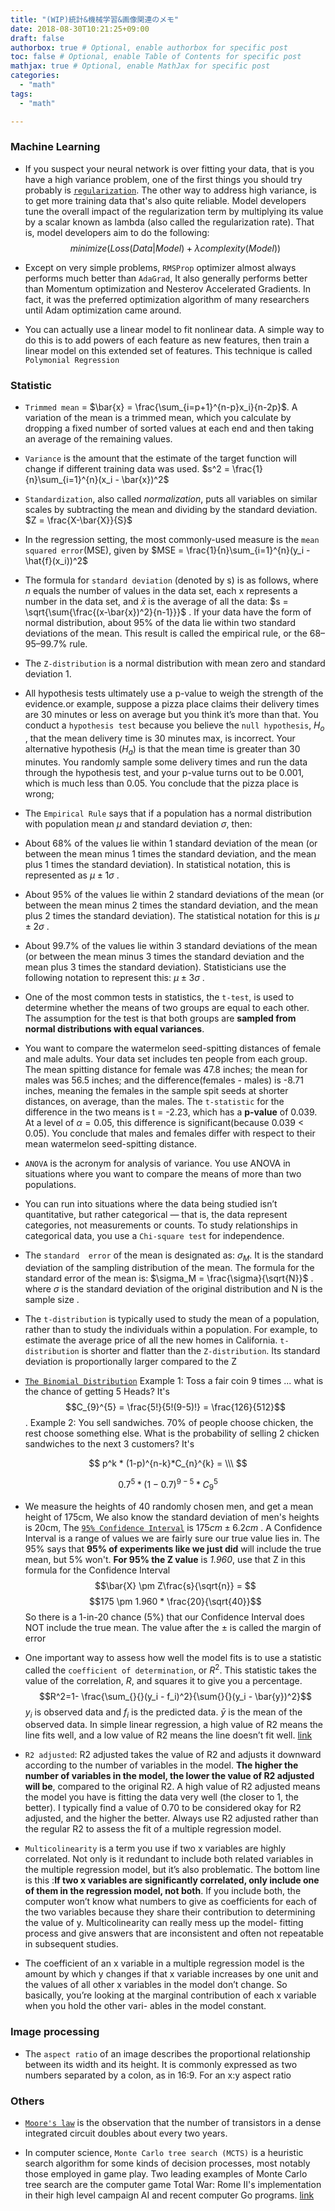 ```yaml
---
title: "(WIP)統計&機械学習&画像関連のメモ"
date: 2018-08-30T10:21:25+09:00
draft: false
authorbox: true # Optional, enable authorbox for specific post
toc: false # Optional, enable Table of Contents for specific post
mathjax: true # Optional, enable MathJax for specific post
categories:
  - "math"
tags:
  - "math"

---
```


### Machine Learning

- If you suspect your neural network is over fitting your data, that is you have a high variance problem, one of the first things you should try probably is [`regularization`](https://developers.google.com/machine-learning/crash-course/regularization-for-simplicity/l2-regularization). The other way to address high variance, is to get more training data that's also quite reliable. Model developers tune the overall impact of the regularization term by multiplying its value by a scalar known as lambda (also called the regularization rate). That is, model developers aim to do the following:
$$
minimize(Loss(Data|Model) + \lambda complexity(Model))
$$
 
- Except on very simple problems, `RMSProp` optimizer almost always performs much better than `AdaGrad`, It also generally performs better than Momentum optimization and Nesterov Accelerated Gradients. In fact, it was the preferred optimization algorithm of many researchers until Adam optimization came around.


- You can actually use a linear model to fit nonlinear data. A simple  way to do this is to add powers of each feature as new features, then train a linear model on this extended set of features. This technique is called `Polymonial Regression`


### Statistic

- `Trimmed mean` = $\bar{x} = \frac{\sum_{i=p+1}^{n-p}x_i}{n-2p}$. A variation of the mean is a trimmed mean, which you calculate by dropping a fixed number of sorted values at each end and then taking an average of the
remaining values.

- `Variance` is the amount that the estimate of the target function will change if different training data was used. $s^2 = \frac{1}{n}\sum_{i=1}^{n}(x_i - \bar{x})^2$

- `Standardization`, also called *normalization*, puts all variables on similar scales by subtracting the mean and dividing by the standard deviation. $Z = \frac{X-\bar{X}}{S}$

- In the regression setting, the most commonly-used measure is the `mean squared error`(MSE), given by $MSE = \frac{1}{n}\sum_{i=1}^{n}(y_i - \hat{f}(x_i))^2$

- The formula for `standard deviation` (denoted by s) is as follows, where *n* equals the number of values in the data set, each x represents a number in the data set, and $\bar{x}$ is the average of all the data: $s = \sqrt{\sum{\frac{(x-\bar{x})^2}{n-1}}}$ . If your data have the form of normal distribution, about 95% of the data lie within two standard deviations of the mean. This result is called the empirical rule, or the 68–95–99.7% rule. 
- The `Z-distribution` is a normal distribution with mean zero and standard deviation 1.

- All hypothesis tests ultimately use a p-value to weigh the strength of the evidence.or example, suppose a pizza place claims their delivery times are 30 minutes or less on average but you think it’s more than that. You conduct a `hypothesis test` because you believe the `null hypothesis`, $H_o$ , that the mean delivery time is 30 minutes max, is incorrect. Your alternative hypothesis ($H_a$) is that the mean time is greater than 30 minutes. You randomly sample some delivery times and run the data through the hypothesis test, and your p-value turns out to be 0.001, which is much less than 0.05. You conclude that the pizza place is wrong;

- The `Empirical Rule` says that if a population has a normal distribution with population mean $\mu$ and standard deviation $\sigma$, then:
 - About 68% of the values lie within 1 standard deviation of the mean (or between the mean minus 1 times the standard deviation, and the mean plus 1 times the standard deviation). In statistical notation, this is represented as $\mu \pm 1\sigma$ .
 - About 95% of the values lie within 2 standard deviations of the mean (or between the mean minus 2 times the standard deviation, and the mean plus 2 times the standard deviation). The statistical notation for this is $\mu \pm 2\sigma$ .
 - About 99.7% of the values lie within 3 standard deviations of the mean (or between the mean minus 3 times the standard deviation and the mean plus 3 times the standard deviation). Statisticians use the following notation to represent this: $\mu \pm 3\sigma$ .

- One of the most common tests in statistics, the `t-test`, is used to determine whether the means of two groups are equal to each other. The assumption for the test is that both groups are **sampled from normal distributions with equal variances**.

- You want to compare the watermelon seed-spitting distances of female and male adults. Your data set includes ten people from each group. The mean spitting distance for female was 47.8 inches; the mean for males was 56.5 inches; and the difference(females - males) is -8.71 inches, meaning the females in the sample spit seeds at shorter distances, on average, than the males. The `t-statistic` for the difference in the two means is t = -2.23, which has a **p-value** of 0.039. At a level of $\alpha=0.05$, this difference is significant(because 0.039 < 0.05). You conclude that males and females differ with respect to their mean watermelon seed-spitting distance.

- `ANOVA` is the acronym for analysis of variance. You use ANOVA in situations where you want to compare the means of more than two populations. 

- You can run into situations where the data being studied isn’t quantitative, but rather categorical — that is, the data represent categories, not measurements or counts. To study relationships in categorical data, you use a `Chi-square test` for independence. 

- The `standard  error` of the mean is designated as: $\sigma_M$. It is the standard deviation of the sampling distribution of the mean. The formula for the standard error of the mean is: $\sigma_M = \frac{\sigma}{\sqrt{N}}$ . where $\sigma$ is the standard deviation of the original distribution and N is the sample size .

- The  `t-distribution` is typically used to study the mean of a population, rather than to study the individuals within a population. For example, to estimate the average price of all the new homes in California. `t-distribution` is shorter and flatter than the `Z-distribution`. Its standard deviation is proportionally larger compared to the Z

- [`The Binomial Distribution`](https://www.mathsisfun.com/data/binomial-distribution.html) Example 1: Toss a fair coin 9 times ... what is the chance of getting 5 Heads? It's 
$$C_{9}^{5} = \frac{5!}{5!(9-5)!} = \frac{126}{512}$$ . 
Example 2: You sell sandwiches. 70% of people choose chicken, the rest choose something else. What is the probability of selling 2 chicken sandwiches to the next 3 customers? It's 

$$
p^k * (1-p)^{n-k}*C_{n}^{k} = \\\ 
$$

$$
0.7^5 * (1-0.7)^{9-5}*C_{9}^{5}
$$

- We measure the heights of 40 randomly chosen men, and get a mean height of 175cm, We also know the standard deviation of men's heights is 20cm, The [`95% Confidence Interval`](https://www.mathsisfun.com/data/confidence-interval.html) is $175cm \pm 6.2cm$ . A Confidence Interval is a range of values we are fairly sure our true value lies in. The 95% says that **95% of experiments like we just did** will include the true mean, but 5% won't. **For 95% the Z value** is *1.960*, use that Z in this formula for the Confidence Interval 
  $$\bar{X} \pm Z\frac{s}{\sqrt{n}} = $$
  $$175 \pm 1.960 * \frac{20}{\sqrt{40}}$$
  So there is a 1-in-20 chance (5%) that our Confidence Interval does NOT include the true mean. The value after the $\pm$ is called the margin of error
  
- One important way to assess how well the model fits is to use a statistic called the `coefficient of determination`, or $R^2$. This statistic takes the value of the correlation, $R$, and squares it to give you a percentage.
$$R^2=1- \frac{\sum_{}{}(y_i - f_i)^2}{\sum{}{}(y_i - \bar{y})^2}$$
$y_i$ is observed data and $f_i$ is the predicted data. $\bar{y}$ is the mean of the observed data. In simple linear regression, a high value of R2 means the line fits well, and a low value of R2 means the line doesn’t fit well. [link](https://ja.wikipedia.org/wiki/%E6%B1%BA%E5%AE%9A%E4%BF%82%E6%95%B0)

- `R2 adjusted`: R2 adjusted takes the value of R2 and adjusts it downward according to the number of variables in the model. **The higher the number of variables in the model, the lower the value of R2 adjusted will be**, compared to the original R2.
A high value of R2 adjusted means the model you have is fitting the data very well (the closer to 1, the better). I typically find a value of 0.70 to be considered okay for R2 adjusted, and the higher the better.
Always use R2 adjusted rather than the regular R2 to assess the fit of a multiple regression model. 

- `Multicolinearity` is a term you use if two x variables are highly correlated. Not only is it redundant to include both related variables in the multiple regression model, but it’s also problematic. The bottom line is this  :**If two x variables are significantly correlated, only include one of them in the regression model, not both**. If you include both, the computer won’t know what numbers to give as coefficients for each of the two variables because they share their contribution to determining the value of y. Multicolinearity can really mess up the model- fitting process and give answers that are inconsistent and often not repeatable in subsequent studies.

- The coefficient of an x variable in a multiple regression model is the amount by which y changes if that x variable increases by one unit and the values of all other x variables in the model don’t change. So basically, you’re looking at the marginal contribution of each x variable when you hold the other vari- ables in the model constant.




### Image processing

- The `aspect ratio` of an image describes the proportional relationship between its width and its height. It is commonly expressed as two numbers separated by a colon, as in 16:9. For an x:y aspect ratio

### Others

- [`Moore's law`](https://en.wikipedia.org/wiki/Moore%27s_law) is the observation that the number of transistors in a dense integrated circuit doubles about every two years.

- In computer science, `Monte Carlo tree search (MCTS)` is a heuristic search algorithm for some kinds of decision processes, most notably those employed in game play. Two leading examples of Monte Carlo tree search are the computer game Total War: Rome II's implementation in their high level campaign AI and recent computer Go programs. [link](https://en.wikipedia.org/wiki/Monte_Carlo_tree_search)
